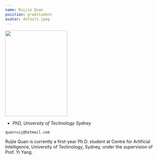 ```yaml
---
name: Ruijie Quan
position: gradstudent
avatar: default.jpeg
---
```


<img width="200" height="275" src="{{site.baseurl}}/images/people/{{page.avatar}}" data-action="zoom">

- _PhD, University of Technology Sydney_<br>
<!--- _Science coach. Collaborator. Transdisciplinary optimist._-->

<i class="fa fa-envelope-o"></i> `quanruij@hotmail.com`

Ruijie Quan is currently a first-year Ph.D. student at Centre for Artificial Intelligence, University of Technology, Sydney, under the supervision of Prof. Yi Yang.
